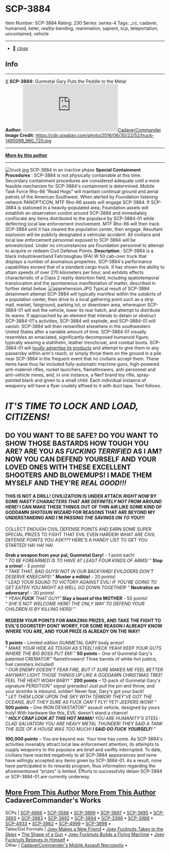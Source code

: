 # SCP-3884
Item Number: SCP-3884
Rating: 230
Series: series-4
Tags: _cc, cadaver, humanoid, keter, reality-bending, reanimation, sapient, scp, teleportation, uncontained, vehicle

---

  * [](javascript:;)
[close](javascript:;)
## Info
* * *
[X](javascript:;)
**SCP-3884:** Gunmetal Gary Puts the Peddle to the Metal  
**Author:** [![CadaverCommander](https://www.wikidot.com/avatar.php?userid=3187823&amp;size=small&amp;timestamp=1689415953)](http://www.wikidot.com/user:info/cadavercommander)[CadaverCommander](http://www.wikidot.com/user:info/cadavercommander)  
**Image Credit:** <https://cdn.pixabay.com/photo/2016/06/30/22/52/truck-1490099_960_720.jpg>
* * *
**[More by this author](http://www.scp-wiki.net/cadavercommander)**
* * *

  

![truck.jpg](https://scp-wiki.wdfiles.com/local--files/scp-3884/truck.jpg)
SCP-3884 in an inactive phase
**Special Containment Procedures** : SCP-3884 is not physically containable at this time. Secondary containment procedures are considered adequate until a more feasible mechanism for SCP-3884's containment is determined.
Mobile Task Force Rho-66 “Road Hogs” will maintain continual ground and aerial patrols of the American Southwest. When alerted by Foundation listening network PANOPTICON, MTF Rho-66 assets will engage SCP-3884. If SCP-3884 is stationed in a heavily-populated area, Foundation assets will establish an observation cordon around SCP-3884 and immediately confiscate any items distributed to the populace by SCP-3884-01 while deflecting local law enforcement involvement. MTF Rho-66 will then track SCP-3884 until it has cleared the population center, then engage. Resultant explosion will be publicly designated a vehicular accident.
All civilians and local law enforcement personnel exposed to SCP-3884 will be amnesticized.
Under no circumstances are Foundation personnel to attempt to acquire or redeem Civil Defense Points.
**Description** : SCP-3884 is a black Industrieverband Fahrzeugbau (IFA) W 50 cab-over truck that displays a number of anomalous properties.
SCP-3884's performance capabilities exceed that of a standard cargo truck. It has shown the ability to attain speeds of over 270 kilometers per hour, and exhibits effects characteristic of a Class 2 reality distortion field, including spatiotemporal translocation and the spontaneous manifestation of matter, described in further detail below.
![apprehension.JPG](https://scp-wiki.wdfiles.com/local--files/scp-3884/apprehension.JPG)
Typical result of SCP-3884 detainment attempt
SCP-3884 will typically manifest within the outskirts of a population center, then drive to a local gathering point such as a strip mall, market, fairground, parking lot, or downtown area, whereupon SCP-3884-01 will exit the vehicle, lower its rear hatch, and attempt to distribute its wares. If approached by an element that intends to detain or obstruct SCP-3884-01's activities, SCP-3884 will explode, and SCP-3884-01 will vanish. SCP-3884 will then remanifest elsewhere in the southwestern United States after a variable amount of time.
SCP-3884-01 visually resembles an emaciated, significantly decomposed humanoid figure, typically wearing a stahlhelm, leather trenchcoat, and combat boots. SCP-3884-01 will [loudly advertise its products](http://www.scp-wiki.net/undead-insane-and-fully-loaded) and attempt to give them to any passersby within arm's reach, or simply throw them on the ground in a pile near SCP-3884 in the frequent event that no civilians accept them. These items have thus far included fully-automatic machine guns, high-powered anti-materiel rifles, rocket launchers, flamethrowers, anti-personnel and anti-vehicle mines, and, in one instance, a Nerf brand toy rifle, spray-painted black and given to a small child.
Each individual instance of weaponry will have a flyer crudely affixed to it with duct tape. Text follows.
# _IT'S TIME TO LOCK AND LOAD, CITIZENS!_
  

## DO YOU WANT TO BE SAFE? DO YOU WANT TO SHOW THOSE BASTARDS HOW TOUGH YOU ARE? ARE YOU AS _FUCKING TERRIFIED_ AS I AM? NOW YOU CAN DEFEND YOURSELF AND YOUR LOVED ONES WITH THESE EXCELLENT SHOOTERS AND BLOWEMUPS! I MADE THEM MYSELF AND THEY'RE _REAL GOOD!!!_
  

#### THIS IS NOT A DRILL! CIVILIZATION IS UNDER ATTACK _RIGHT NOW_ BY SOME _NASTY CHARACTERS THAT ARE DEFINITELY NOT FROM AROUND HERE!_ I CAN MAKE THESE THINGS OUT OF THIN AIR LIKE SOME KIND OF GODDAMN _SHOTGUN WIZARD_ FOR REASONS THAT ARE BEYOND MY UNDERSTANDING AND I'M _PASSING THE SAVINGS ON TO YOU_!!!
  
COLLECT ENOUGH CIVIL DEFENSE POINTS AND EARN SOME SUPER SPECIAL PRIZES TO FIGHT THAT EVIL EVEN HARDER! _WHAT ARE CIVIL DEFENSE POINTS YOU ASK???_ HERE'S A HANDY LIST TO GET YOU STARTED! HA! HA! HA!
  
  

**Grab a weapon from your pal, Gunmetal Gary!** \- 1 point each!  
“ _TO BE FOREARMED IS TO HAVE AT LEAST FOUR KINDS OF ARMS!_ ”
**Stop a crime!** \- 5 points!  
“ _TAKE THAT, BAD GUYS! NOT IN OUR BACKYARD! EVILDOERS DON'T DESERVE KNEECAPS!_ ”
**Muster a militia!** \- 20 points!  
“ _LEAD YOUR SQUAD TO VICTORY AGAINST EVIL! IF YOU'RE GOING TO GET EATEN YOU MIGHT AS WELL GO DOWN TOGETHER!_ ”
**Neutralize an adversary!** \- 30 points!  
“ _YEAH,**FUCK** THAT GUY!_”
**Slay a beast of the MOTHER** \- 50 points!  
“ _SHE'S NOT WELCOME HERE! THE ONLY WAY TO DEFEND YOUR CHILDREN IS BY KILLING HERS!_ ”
  

#### REDEEM YOUR POINTS FOR AMAZING PRIZES, AND TAKE THE FIGHT TO EVIL'S DOORSTEP! DONT WORRY, FOR SOME REASON I ALREADY KNOW WHERE YOU ARE, AND YOUR PRIZE IS ALREADY ON THE WAY!
**5 points** – Limited edition GUNMETAL GARY body armor!  
“ _MAKE YOUR HIDE AS TOUGH AS STEEL! HECK YEAH! KEEP YOUR GUTS WHERE THE BIG BOSS PUT EM!_ ”
**50 points** – One of Gunmetal Gary's patented CREMATOR™ flamethrowers! Three barrels of white-hot justice, fuel canisters included!  
“ _OUR ENEMY DOESN'T FEAR FIRE, BUT IT SURE MAKES ME FEEL BETTER ANYWAY! LIGHT THOSE THINGS UP LIKE A GODDAMN CHRISTMAS TREE! FEEL THE HEAT! WOAH BABY!_ ”
**200 points** – 12-pack of Gunmetal Gary's signature PERDITION™ signal grenades! Just pull the pin and throw, and your airstrike is inbound, soldier! Never fear, Gary's got your back!  
“ _LET THEM LOOK UPON THE SKY WITH TERROR! THEY'VE GOT THE OCEANS, BUT THEY SURE AS FUCK CAN'T FLY! YET! JEEPERS WOW!_ ”
**500 points** – One IRON DEVASTATOR™ assault vehicle, designed by yours truly! With hardware like this, EVIL doesn't stand a chance!  
“ _**HOLY CRAP LOOK AT THIS HOT MAMA!** YOU ARE HUMANITY'S STEEL-CLAD SALVATION! YOU ARE HEAVY METAL THUNDER! THEY SAID A TANK THE SIZE OF A HOUSE WAS TOO MUCH! **I SAID GO FUCK YOURSELF!**_ ”
  
**100,000 points** – You are beyond war. Your time has come.
As SCP-3884's activities invariably attract local law enforcement attention, its attempts to supply weaponry to the populace are brief and swiftly interrupted. To date, civilians have reacted negatively to all SCP-3884 appearances and none have willingly accepted any items given by SCP-3884-01. As a result, none have participated in its rewards program, thus information regarding the aforementioned “prizes” is limited.
Efforts to successfully detain SCP-3884 or SCP-3884-01 are currently underway.
  

[More From This Author](javascript:;)
[More From This Author](javascript:;)
CadaverCommander's Works  
---  
SCPs |  [SCP-4866](/scp-4866) • [SCP-3588](/scp-3588) • [SCP-3899](/scp-3899) • [SCP-3897](/scp-3897) • [SCP-3895](/scp-3895) • [SCP-3893](/scp-3893) • [SCP-3983](/scp-3983) • [SCP-3892](/scp-3892) • [SCP-3894](/scp-3894) • [SCP-3396](/scp-3396) • [SCP-3988](/scp-3988) • [SCP-4933](/scp-4933) • [SCP-3982](/scp-3982) • [SCP-4999](/scp-4999) • [SCP-3898](/scp-3898) •  
Tales/GoI Formats |  [Joey Makes a New Friend](/joey-makes-a-new-friend) • [Joey Fucknuts Takes to the Skies](/joey-fucknuts-takes-to-the-skies) • [The Shape of a Gun](/the-shape-of-a-gun) • [Joey Fucknuts Builds a Flying Machine](/joey-fucknuts-builds-a-flying-machine) • [Joey Fucknuts Believes In Himself](/joey-fucknuts-believes-in-himself) •  
Other |  [CadaverCommander's Mobile Assault Necropolis](/cadavercommander) •  
  